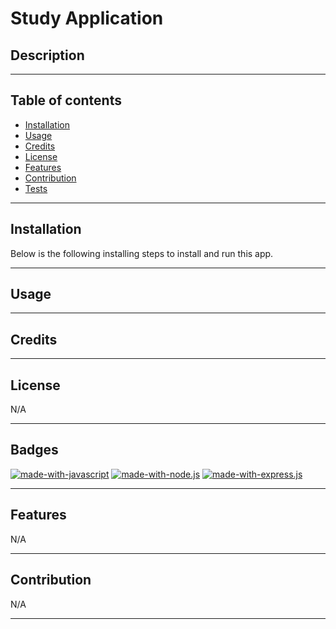 # Study Application

## Description

---

## Table of contents

- [Installation](#installation)
- [Usage](#usage)
- [Credits](#credits)
- [License](#license)
- [Features](#features)
- [Contribution](#contribution)
- [Tests](#tests)

---

## Installation

Below is the following installing steps to install and run this app.

<!--
1. Clone this repo

```sh
git clone git@github.com:JerimiahK/studyBuddies.git
```

2. Install NPM packages/dependencies

```sh
npm i
```

3. Seed the data base

```sh
npm run seed
```

4. Run server

```sh
npm run watch
```

5. Test routes via insomnia

```
Insomnia routes are commented in each route file.
``` 

6. View study application via :
```
http://localhost:3001....
```

-->


---

## Usage

---

## Credits

---

## License

N/A

---

## Badges

[![made-with-javascript](https://img.shields.io/badge/Made%20with-JavaScript-1f425f.svg)](https://www.javascript.com)
[![made-with-node.js](https://img.shields.io/badge/Made%20with-Node.js-1f425f.svg)](https://www.javascript.com)
[![made-with-express.js](https://img.shields.io/badge/Made%20with-Express.js-1f425f.svg)](http://expressjs.com/)

---

## Features

N/A

---

## Contribution

N/A

---
